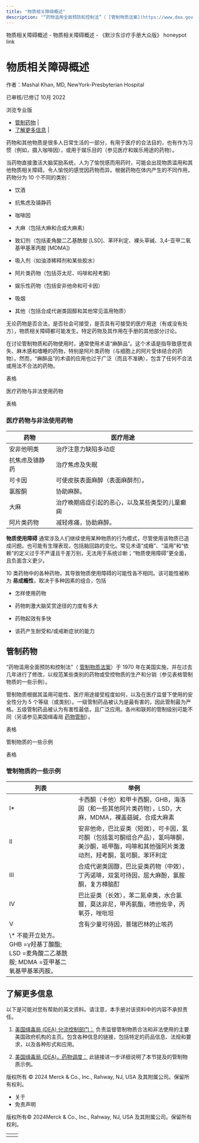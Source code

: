 ```yaml
---
title: "物质相关障碍概述"
description: "“药物滥用全面预防和控制法”（ [管制物质法案](https://www.dea.gov/drug-information/csa)）于 1970 年在美国实施，并在过去几年进行了修改，以规范某些类别的药物或受控物质的生产和分销（参见表格管制物质的一些示例）。"
---
```


﻿物质相关障碍概述 \- 物质相关障碍概述 \- 《默沙东诊疗手册大众版》 honeypot link

# 物质相关障碍概述

作者：Mashal Khan, MD, NewYork-Presbyterian Hospital

已审核/已修订 10月 2022

浏览专业版

- [管制药物](#管制药物_v26305453_zh) \|
- [了解更多信息](#了解更多信息_v26305504_zh) \|

药物和其他物质是很多人日常生活的一部分，有用于医疗的合法目的，也有作为习惯（例如，摄入咖啡因），或用于娱乐目的（参见医疗和娱乐用途的药物）。

当药物直接激活大脑奖励系统，人为了愉悦感而用药时，可能会出现物质滥用和其他物质相关障碍。令人愉悦的感觉因药物而异。根据药物在体内产生的不同作用，药物分为 10 个不同的类别：

- 饮酒

- 抗焦虑及镇静药

- 咖啡因

- 大麻（包括大麻和合成大麻素）

- 致幻剂（包括麦角酸二乙基酰胺 \[LSD\]、苯环利定、裸头草碱、3,4-亚甲二氧基甲基苯丙胺 \[MDMA\])

- 吸入剂（如油漆稀释剂和某些胶水）

- 阿片类药物（包括芬太尼、吗啡和羟考酮）

- 娱乐性药物（包括安非他命和可卡因）

- 吸烟

- 其他（包括合成代谢类固醇和其他常见滥用物质）


无论药物是否合法，是否社会可接受，是否具有可接受的医疗用途（有或没有处方），物质相关障碍都可能发生。特定药物及其作用在手册的其他部分讨论。

在讨论管制物质和药物使用时，通常使用术语“麻醉品”。这个术语是指导致感觉丧失、麻木感和嗜睡的药物，特别是阿片类药物（与细胞上的阿片受体结合的药物）。然而，“麻醉品”的术语的应用也过于广泛（而且不准确），包含了任何不合法或用法不合法的药物。

表格

医疗药物与非法使用药物

表格

### 医疗药物与非法使用药物

| 药物 | 医疗用途 |
| --- | --- |
| 安非他明类 | 治疗注意力缺陷多动症 |
| 抗焦虑及镇静药 | 治疗焦虑及失眠 |
| 可卡因 | 可使皮肤表面麻醉（表面麻醉剂）。 |
| 氯胺酮 | 协助麻醉。 |
| 大麻 | 治疗晚期癌症引起的恶心，以及某些类型的儿童癫痫 |
| 阿片类药物 | 减轻疼痛，协助麻醉。 |

**物质使用障碍** 通常涉及人们继续使用某种物质的行为模式，尽管使用该物质已造成问题。也可能有生理表现，包括脑回路的变化。常见术语“成瘾”、“滥用”和“依赖”的定义过于不严谨且千差万别，无法用于系统诊断；“物质使用障碍”更全面，且负面含义更少。

10 类药物中的各种药物，其导致物质使用障碍的可能性各不相同。该可能性被称为 **易成瘾性**，取决于多种因素的组合，包括

- 怎样使用药物

- 药物刺激大脑奖赏途径的力度有多大

- 药物起效有多快

- 该药产生耐受和/或戒断症状的能力


## 管制药物

“药物滥用全面预防和控制法”（ [管制物质法案](https://www.dea.gov/drug-information/csa)）于 1970 年在美国实施，并在过去几年进行了修改，以规范某些类别的药物或受控物质的生产和分销（参见表格管制物质的一些示例）。

管制物质根据其滥用可能性、医疗用途接受程度如何，以及在医疗监督下使用的安全性分为 5 个等级（或类别）。一级管制药品被认为是最有害的，因此管制最为严格。五级管制药品被认为有害性最低，且广泛应用。各州和联邦的管制级别可能不同（另请参见美国缉毒局 [药物管制](https://www.dea.gov/drug-information/drug-scheduling)）。

表格

管制物质的一些示例

表格

### 管制物质的一些示例

| 列表 | 举例 |
| --- | --- |
| I\* | 卡西酮（卡他）和甲卡西酮，GHB，海洛因（和一些其他阿片类药物），LSD，大麻，MDMA，裸盖菇碱，合成大麻素 |
| II | 安非他命，巴比妥类（短效），可卡因，氢可酮（包括氢可酮组合产品），氢吗啡酮，美沙酮，哌甲酯，吗啡和其他强阿片类激动剂，羟考酮，氢可酮，苯环利定 |
| III | 合成代谢类固醇，巴比妥类药物（中效），丁丙诺啡，双氢可待因，屈大麻酚，氯胺酮，复方樟脑酊 |
| IV | 巴比妥类（长效），苯二氮卓类，水合氯醛，莫达非尼，甲丙氨酯，喷他佐辛，丙氧芬，唑吡坦 |
| V | 含有少量可待因，普瑞巴林的止咳药 |
| \\* 不能开立处方。<br>GHB =γ羟基丁酸酯; LSD =麦角酸二乙基酰胺; MDMA =亚甲基二氧基甲基苯丙胺。 |

## 了解更多信息

以下是可能对您有帮助的英文资料。请注意，本手册对该资料中的内容不承担责任。

1. [美国缉毒局 (DEA) 分流控制部门：](https://www.deadiversion.usdoj.gov/) 负责监督管制物质合法和非法使用的主要美国政府机构的主页。包含各种信息的链接，包括特定的药品信息、法规和要求，以及各种形式和应用。

2. [美国缉毒局 (DEA)，药物调度：](https://www.dea.gov/drug-information/drug-scheduling) 此链接进一步详细说明了本节提及的管制物质示例。




版权所有 © 2024
Merck & Co., Inc., Rahway, NJ, USA 及其附属公司。保留所有权利。

- 关于
- 免责声明

版权所有© 2024Merck & Co., Inc., Rahway, NJ, USA 及其附属公司。保留所有权利。

|     |     |
| --- | --- |
|  |  |